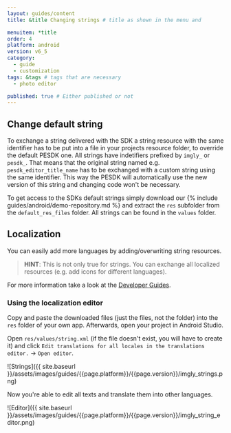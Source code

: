 ```yaml
---
layout: guides/content
title: &title Changing strings # title as shown in the menu and

menuitem: *title
order: 4
platform: android
version: v6_5
category:
  - guide
  - customization
tags: &tags # tags that are necessary
  - photo editor

published: true # Either published or not
---
```


## Change default string

To exchange a string delivered with the SDK a string resource with the same identifier has to be put into a file in your projects resource folder, to override the default PESDK one.
All strings have indetifiers prefixed by `imgly_` or `pesdk_`. That means that the original string named e.g. `pesdk_editor_title_name` has to be exchanged with a custom string using the same identifier.
This way the PESDK will automatically use the new version of this string and changing code won't be necessary.

To get access to the SDKs default strings simply download our {% include guides/android/demo-repository.md %} and extract the `res` subfolder from the `default_res_files` folder. All strings can be found in the `values` folder.

## Localization

You can easily add more languages by adding/overwriting string resources.

> __HINT__: This is not only true for strings. You can exchange all localized resources (e.g. add icons for different languages).

For more information take a look at the [Developer Guides](http://developer.android.com/guide/topics/resources/localization.html).

### Using the localization editor

Copy and paste the downloaded files (just the files, not the folder) into the `res` folder of your own app. Afterwards, open your project in Android Studio.

Open `res/values/string.xml` (if the file doesn't exist, you will have to create it) and click `Edit translations for all locales in the translations editor.` -> `Open editor`.

![Strings]({{ site.baseurl }}/assets/images/guides/{{page.platform}}/{{page.version}}/imgly_strings.png)

Now you're able to edit all texts and translate them into other languages.

![Editor]({{ site.baseurl }}/assets/images/guides/{{page.platform}}/{{page.version}}/imgly_string_editor.png)

